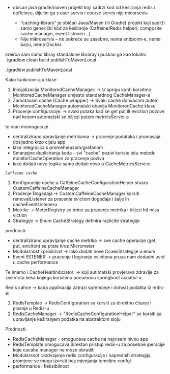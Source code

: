  * obican java gradle/maven projekt koji sadrzi kod od kesiranja redis i coffeince, 
    dijelim ga s user servis i course servis nije micorsevis

     * “caching-library” je običan Java/Maven (ili Gradle) projekt koji sadrži samo generički kôd
       za keširanje (Caffeine/Redis helperi, composite cache manager, event listeneri…).
     * Nije mikroservis – ne pokreće se zasebno, nema endpoint-e, nema bazu, nema Docker.
   

kreiroa sam samo libray standalone libraray i puskao ga kao lokalni
./gradlew clean build publishToMavenLocal

./gradlew publishToMavenLocal


  Kako funkcioniraju klase
   1. Inicijalizacija MonitoredCacheManager:
    -> U sprigu konfi korsitmo MonitoredCacheManager umjesto standardnog CacheManager-a
   2. Zamotavam cache (Cache wrapper) 
    -> Svaki cache dohvacnm putem MonitoredCacheManager automatski obavlja MonitoredCache klasu
   3. Pracenje configuracije:
    -> svaki putaka kad se get put ili eviction pozove nad kesom automatski se biljezi putem metrcisServic-a

   to nam momogucuje
   * centralizirano upravljanje metrikama -> pracenje podataka i promasaja dosljedno krzo cijelu app
   * laka integraijca s prometheusom/grafanom 
   * Smanjejne dupliciranja koda - svi "cache" pozivi koriste istu metodu monitorCacheOperation za pracenje poziva
   * lako dodati novu logiku samo dodati novo u CacheMetricsService

    Caffeine cache
  1. Konfiguracije cache.a CaffeineCacheConfigurationHelper stvara CustomCaffeineCacheManager
  2. Praćenje Događaja -> CustomCaffeineCacheManager korsiti removalListener za pracenje eviction događaja i šalje ih cacheEventListeneru
  3. Metrike -> MeterRegistry se brine za pracenje metrika i biljezi hit miss viction
  4. Strategije -> Enum CacheStrategy definira razlicite strategije 

  prednosti:
  * centralizirano upravljanje cache metrika -> sve cache operacije (get, put, eviciton) se prate kroz Micrometer
  * Modularnost i proširivst -> lako dodati nove CcaesStrategije u enum 
  * Event lISTENER -> pracenje i logiranje evicitona pruza nam dodadni uvid u cache performance


  Te imamo i CacheHealtIndiciator:
   -> koji autimatski provjerava zdravlje za sve vrsta keša kojiega korsitimo pocomocu springboot acuator-a
  
 
 Redis cahce -> kada applikacija zatrazi spremanje i dohvat podatka iz redis-a:
 1. RedisTemplae -> RedisConfiguration se korsiit za direktno čitanje i pisanje u Redis-u
 2. RedisCacheManager -> "RedisCacheConfigurationHelper"  se korsiti za upravljanje keširanjem podatka na abstraktom sloju

 Prednosti:

 * RedisCacheManager - omogucava cache na najvisem nivou app
 * RedisTemplate omogucava direktan pristup redis-u za posebne iperacije koje cacahe manager ne moze obraditi
 * Modularsnot razdvajanje redis configuracije i naprednih strategija, promjene se mogu izvrsiti bez mjenjanja temeljne confgi
 * performance i fleksibilnost


